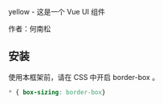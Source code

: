 yellow - 这是一个 Vue UI 组件

作者：何南松

## 安装

使用本框架前，请在 CSS 中开启 border-box 。

```CSS
* { box-sizing: border-box}
```
